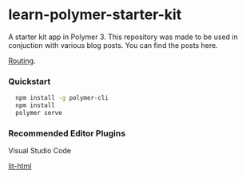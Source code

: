 # learn-polymer-starter-kit
A starter kit app in Polymer 3. This repository was made to be used in conjuction with various blog posts. You can find the posts here.

[Routing](http://kasey-hinton.surge.sh/polymer-routing).

### Quickstart
```bash
  npm install -g polymer-cli
  npm install
  polymer serve
```

### Recommended Editor Plugins

Visual Studio Code

[lit-html](https://marketplace.visualstudio.com/items?itemName=bierner.lit-html)
